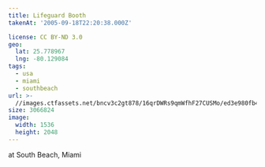 ```yaml
---
title: Lifeguard Booth
takenAt: '2005-09-18T22:20:38.000Z'

license: CC BY-ND 3.0
geo:
  lat: 25.778967
  lng: -80.129084
tags:
  - usa
  - miami
  - southbeach
url: >-
  //images.ctfassets.net/bncv3c2gt878/16qrDWRs9qmWfhF27CUSMo/ed3e980fb44b34597350785df6747019/lifeguard-booth_4324802579_o
size: 3066824
image:
  width: 1536
  height: 2048
---
```


at South Beach, Miami
